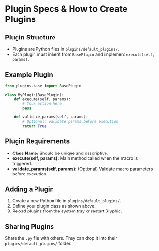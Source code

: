 # Plugin Specs & How to Create Plugins

## Plugin Structure

- Plugins are Python files in `plugins/default_plugins/`.
- Each plugin must inherit from `BasePlugin` and implement `execute(self, params)`.

## Example Plugin

```python
from plugins.base import BasePlugin

class MyPlugin(BasePlugin):
    def execute(self, params):
        # Your action here
        pass

    def validate_params(self, params):
        # Optional: validate params before execution
        return True
```

## Plugin Requirements

- **Class Name:** Should be unique and descriptive.
- **execute(self, params):** Main method called when the macro is triggered.
- **validate_params(self, params):** (Optional) Validate macro parameters before execution.

## Adding a Plugin

1. Create a new Python file in `plugins/default_plugins/`.
2. Define your plugin class as shown above.
3. Reload plugins from the system tray or restart Glyphic.

## Sharing Plugins

Share the `.py` file with others. They can drop it into their `plugins/default_plugins/` folder.
